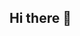 ## Hi there 👋

<!--
**Sheron-Song/Sheron-Song** is a ✨ _special_ ✨ repository because its `README.md` (this file) appears on your GitHub profile.

I'm Sheron, a beginner in Python with 3 years of learning experience.  
I enjoy solving problems with data and am passionate about improving my skills in data analysis and automation.

- 🌱 I’m currently learning more about data visualization, APIs, and automation using Python
- 👩‍💻 I’m working on small Python projects to apply what I learn
- 🤝 I’m looking to collaborate on beginner-friendly Python and data projects
- 📊 Tools I like: Python, SQL, Tableau, Excel
- 😄 Pronouns: she/her
- 📫 How to reach me: [LinkedIn](https://www.linkedin.com/in/xinrusong/)
-->
